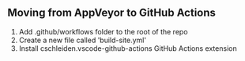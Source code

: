 ## Moving from AppVeyor to GitHub Actions

1. Add .github/workflows folder to the root of the repo
1. Create a new file called 'build-site.yml'
1. Install cschleiden.vscode-github-actions GitHub Actions extension
